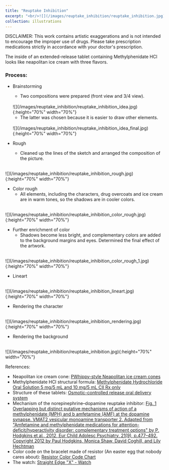 ```yaml
---
title: "Reuptake Inhibition"
excerpt: "<br/>![](/images/reuptake_inhibition/reuptake_inhibition.jpg)"
collection: illustrations
---
```

DISCLAIMER: This work contains artistic exaggerations and is not intended to encourage the improper use of drugs. Please take prescription medications strictly in accordance with your doctor's prescription.

The inside of an extended-release tablet containing Methylphenidate HCl looks like neapolitan ice cream with three flavors.

### Process: 

* Brainstorming
    - Two compositions were prepared (front view and 3/4 view).
    <br>
    ![](/images/reuptake_inhibition/reuptake_inhibition_idea.jpg){:height="70%" width="70%"}

    - The latter was chosen because it is easier to draw other elements.
    <br>
    ![](/images/reuptake_inhibition/reuptake_inhibition_idea_final.jpg){:height="70%" width="70%"}


* Rough

    - Cleaned up the lines of the sketch and arranged the composition of the picture.
<br>
    ![](/images/reuptake_inhibition/reuptake_inhibition_rough.jpg){:height="70%" width="70%"}

* Color rough
    - All elements, including the characters, drug overcoats and ice cream are in warm tones, so the shadows are in cooler colors.
<br>
![](/images/reuptake_inhibition/reuptake_inhibition_color_rough.jpg){:height="70%" width="70%"}

* Further enrichment of color
    - Shadows become less bright, and complementary colors are added to the background margins and eyes. Determined the final effect of the artwork.
<br>
![](/images/reuptake_inhibition/reuptake_inhibition_color_rough_1.jpg){:height="70%" width="70%"}

* Lineart
<br>
![](/images/reuptake_inhibition/reuptake_inhibition_lineart.jpg){:height="70%" width="70%"}

* Rendering the character
<br>
![](/images/reuptake_inhibition/reuptake_inhibition_rendering.jpg){:height="70%" width="70%"}

* Rendering the background
<br>
![](/images/reuptake_inhibition/reuptake_inhibition.jpg){:height="70%" width="70%"}

References:
- Neapolitan ice cream cone: [PWhippy-style Neapolitan ice cream cones](https://ui3.assets-asda.com/dm/neopolitan-whippy_GL?scl=1)
- Methylphenidate HCl structural formula: [Methylphenidate Hydrochloride Oral Solution 5 mg/5 mL and 10 mg/5 mL CII Rx only](https://fda.report/DailyMed/c6cd3a32-d397-4d45-831d-ed93e47abc86/methylphenidate-hydrochloride-oral-solution---hydr-1.jpg)
- Structure of these tablets: [Osmotic-controlled release oral delivery system](https://en.wikipedia.org/wiki/Osmotic-controlled_release_oral_delivery_system)
- Mechanism of the norepinephrine–dopamine reuptake inhibitor: [Fig. 1 Overlapping but distinct putative mechanisms of action of a methylphenidate (MPH) and b amfetamine (AMF) at the dopamine synapse. VMAT2 vesicular monoamine transporter 2. Adapted from "Amfetamine and methylphenidate medications for attention-deficit/hyperactivity disorder: complementary treatment options" by P. Hodgkins et al., 2012, Eur Child Adolesc Psychiatry, 21(9), p.477–492. Copyright 2012 by Paul Hodgkins, Monica Shaw, David Coghill, and Lily Hechtman](https://www.ncbi.nlm.nih.gov/pmc/articles/PMC3432777/bin/787_2012_286_Fig1_HTML.jpg)
- Color code on the bracelet made of resistor (An easter egg that nobody cares about): [Resistor Color Code Chart](https://eepower.com/uploads/education/resistor_color_codes_chart.png)
- The watch: [Straight Edge "X" - Watch](https://revhq.com/cdn/shop/products/xwatch-500x500_2000x.jpg?v=1589913704)